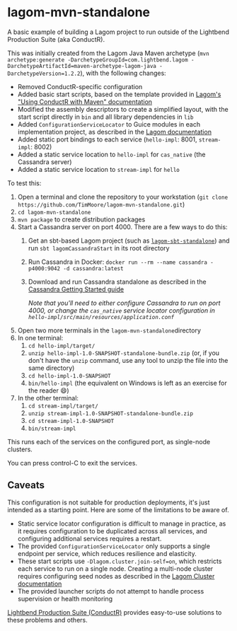 # lagom-mvn-standalone

A basic example of building a Lagom project to run outside of the Lightbend Production Suite (aka ConductR).

This was initially created from the Lagom Java Maven archetype (`mvn archetype:generate -DarchetypeGroupId=com.lightbend.lagom -DarchetypeArtifactId=maven-archetype-lagom-java -DarchetypeVersion=1.2.2`), with the following changes:

* Removed ConductR-specific configuration
* Added basic start scripts, based on the template provided in [Lagom's "Using ConductR with Maven" documentation](http://www.lagomframework.com/documentation/1.3.x/java/ConductRMaven.html) 
* Modified the assembly descriptors to create a simplified layout, with the start script directly in `bin` and all library dependencies in `lib`
* Added `ConfigurationServiceLocator` to Guice modules in each implementation project, as described in the [Lagom documentation](http://www.lagomframework.com/documentation/1.3.x/java/ProductionOverview.html)
* Added static port bindings to each service (`hello-impl`: 8001, `stream-impl`: 8002)
* Added a static service location to `hello-impl` for `cas_native` (the Cassandra server)
* Added a static service location to `stream-impl` for `hello`

To test this:

 1. Open a terminal and clone the repository to your workstation (`git clone https://github.com/TimMoore/lagom-mvn-standalone.git`)
 2. `cd lagom-mvn-standalone`
 3. `mvn package` to create distribution packages
 4. Start a Cassandra server on port 4000. There are a few ways to do this:
    1. Get an sbt-based Lagom project (such as [`lagom-sbt-standalone`](https://github.com/TimMoore/lagom-sbt-standalone)) and run `sbt lagomCassandraStart` in its root directory
    2. Run Cassandra in Docker: `docker run --rm --name cassandra -p4000:9042 -d cassandra:latest`
    3. Download and run Cassandra standalone as described in the [Cassandra Getting Started guide](http://cassandra.apache.org/doc/latest/getting_started/installing.html)
    
       _Note that you'll need to either configure Cassandra to run on port 4000, or change the `cas_native` service locator configuration in `hello-impl/src/main/resources/application.conf`_
 5. Open two more terminals in the `lagom-mvn-standalone`directory
 6. In one terminal:
    1. `cd hello-impl/target/`
    2. `unzip hello-impl-1.0-SNAPSHOT-standalone-bundle.zip` (or, if you don't have the `unzip` command, use any tool to unzip the file into the same directory)
    3. `cd hello-impl-1.0-SNAPSHOT`
    4. `bin/hello-impl` (the equivalent on Windows is left as an exercise for the reader :smile:)
 7. In the other terminal:
    1. `cd stream-impl/target/`
    2. `unzip stream-impl-1.0-SNAPSHOT-standalone-bundle.zip`
    3. `cd stream-impl-1.0-SNAPSHOT`
    4. `bin/stream-impl`

This runs each of the services on the configured port, as single-node clusters.

You can press control-C to exit the services.

## Caveats

This configuration is not suitable for production deployments, it's just intended as a starting point. Here are some of the limitations to be aware of.

* Static service locator configuration is difficult to manage in practice, as it requires configuration to be duplicated across all services, and configuring additional services requires a restart.
* The provided `ConfigurationServiceLocator` only supports a single endpoint per service, which reduces resilience and elasticity.
* These start scripts use `-Dlagom.cluster.join-self=on`, which restricts each service to run on a single node. Creating a multi-node cluster requires configuring seed nodes as described in the [Lagom Cluster documentation](http://www.lagomframework.com/documentation/1.3.x/java/Cluster.html)
* The provided launcher scripts do not attempt to handle process supervision or health monitoring


[Lightbend Production Suite (ConductR)](https://www.lightbend.com/platform/production) provides easy-to-use solutions to these problems and others. 
